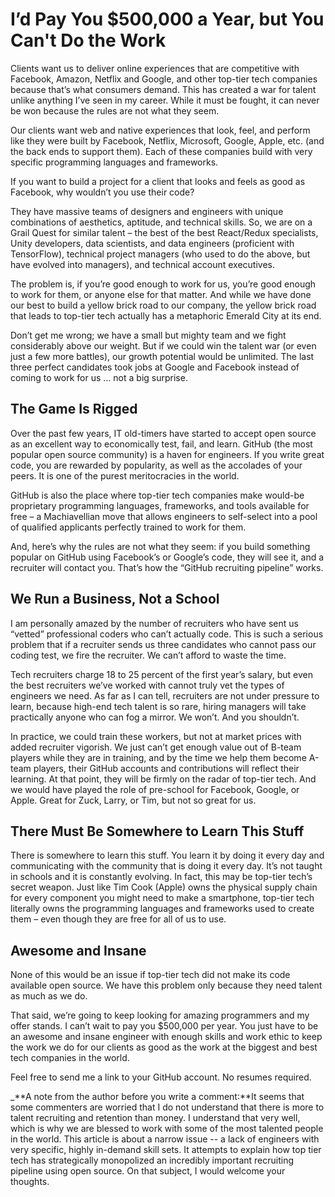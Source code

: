 # I’d Pay You $500,000 a Year, but You Can't Do the Work

Clients want us to deliver online experiences that are competitive with Facebook, Amazon, Netflix and Google, and other top-tier tech companies because that’s what consumers demand. This has created a war for talent unlike anything I’ve seen in my career. While it must be fought, it can never be won because the rules are not what they seem.

Our clients want web and native experiences that look, feel, and perform like they were built by Facebook, Netflix, Microsoft, Google, Apple, etc. \(and the back ends to support them\). Each of these companies build with very specific programming languages and frameworks.

If you want to build a project for a client that looks and feels as good as Facebook, why wouldn’t you use their code? 

They have massive teams of designers and engineers with unique combinations of aesthetics, aptitude, and technical skills. So, we are on a Grail Quest for similar talent – the best of the best React/Redux specialists, Unity developers, data scientists, and data engineers \(proficient with TensorFlow\), technical project managers \(who used to do the above, but have evolved into managers\), and technical account executives.

The problem is, if you’re good enough to work for us, you’re good enough to work for them, or anyone else for that matter. And while we have done our best to build a yellow brick road to our company, the yellow brick road that leads to top-tier tech actually has a metaphoric Emerald City at its end.

Don’t get me wrong; we have a small but mighty team and we fight considerably above our weight. But if we could win the talent war \(or even just a few more battles\), our growth potential would be unlimited. The last three perfect candidates took jobs at Google and Facebook instead of coming to work for us … not a big surprise.

## The Game Is Rigged

Over the past few years, IT old-timers have started to accept open source as an excellent way to economically test, fail, and learn. GitHub \(the most popular open source community\) is a haven for engineers. If you write great code, you are rewarded by popularity, as well as the accolades of your peers. It is one of the purest meritocracies in the world.

GitHub is also the place where top-tier tech companies make would-be proprietary programming languages, frameworks, and tools available for free – a Machiavellian move that allows engineers to self-select into a pool of qualified applicants perfectly trained to work for them.

And, here’s why the rules are not what they seem: if you build something popular on GitHub using Facebook’s or Google’s code, they will see it, and a recruiter will contact you. That’s how the “GitHub recruiting pipeline” works.

## We Run a Business, Not a School

I am personally amazed by the number of recruiters who have sent us “vetted” professional coders who can’t actually code. This is such a serious problem that if a recruiter sends us three candidates who cannot pass our coding test, we fire the recruiter. We can’t afford to waste the time.

Tech recruiters charge 18 to 25 percent of the first year’s salary, but even the best recruiters we’ve worked with cannot truly vet the types of engineers we need. As far as I can tell, recruiters are not under pressure to learn, because high-end tech talent is so rare, hiring managers will take practically anyone who can fog a mirror. We won’t. And you shouldn’t.

In practice, we could train these workers, but not at market prices with added recruiter vigorish. We just can’t get enough value out of B-team players while they are in training, and by the time we help them become A-team players, their GitHub accounts and contributions will reflect their learning. At that point, they will be firmly on the radar of top-tier tech. And we would have played the role of pre-school for Facebook, Google, or Apple. Great for Zuck, Larry, or Tim, but not so great for us.

## There Must Be Somewhere to Learn This Stuff

There is somewhere to learn this stuff. You learn it by doing it every day and communicating with the community that is doing it every day. It’s not taught in schools and it is constantly evolving. In fact, this may be top-tier tech’s secret weapon. Just like Tim Cook \(Apple\) owns the physical supply chain for every component you might need to make a smartphone, top-tier tech literally owns the programming languages and frameworks used to create them – even though they are free for all of us to use.

## Awesome and Insane

None of this would be an issue if top-tier tech did not make its code available open source. We have this problem only because they need talent as much as we do.

That said, we’re going to keep looking for amazing programmers and my offer stands. I can’t wait to pay you $500,000 per year. You just have to be an awesome and insane engineer with enough skills and work ethic to keep the work we do for our clients as good as the work at the biggest and best tech companies in the world.

Feel free to send me a link to your GitHub account. No resumes required.

_**A note from the author before you write a comment:**It seems that some commenters are worried that I do not understand that there is more to talent recruiting and retention than money. I understand that very well, which is why we are blessed to work with some of the most talented people in the world. This article is about a narrow issue -- a lack of engineers with very specific, highly in-demand skill sets. It attempts to explain how top tier tech has strategically monopolized an incredibly important recruiting pipeline using open source. On that subject, I would welcome your thoughts.